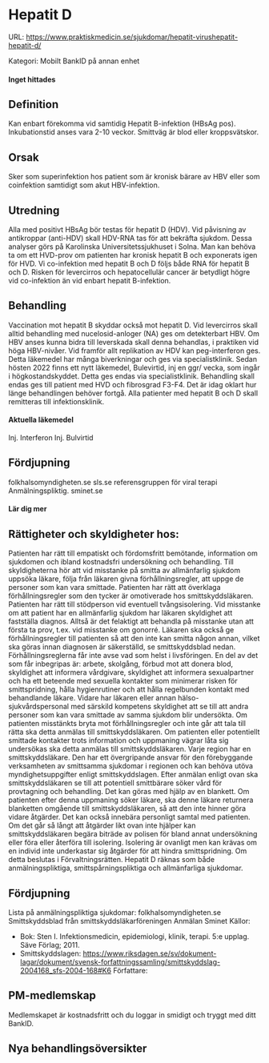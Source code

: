 # Hepatit D

URL: https://www.praktiskmedicin.se/sjukdomar/hepatit-virushepatit-hepatit-d/



Kategori: Mobilt BankID på annan enhet

#### Inget hittades

## Definition

Kan enbart förekomma vid samtidig Hepatit B-infektion (HBsAg pos). Inkubationstid anses vara 2-10 veckor. Smittväg är blod eller kroppsvätskor.

## Orsak

Sker som superinfektion hos patient som är kronisk bärare av HBV eller som coinfektion samtidigt som akut HBV-infektion.

## Utredning

Alla med positivt HBsAg bör testas för hepatit D (HDV). Vid påvisning av antikroppar (anti-HDV) skall HDV-RNA tas för att bekräfta sjukdom. Dessa analyser görs på Karolinska Universitetssjukhuset i Solna. Man kan behöva ta om ett HVD-prov om patienten har kronisk hepatit B och exponerats igen för HVD. Vi co-infektion med hepatit B och D följs både RNA för hepatit B och D. Risken för levercirros och hepatocellulär cancer är betydligt högre vid co-infektion än vid enbart hepatit B-infektion.

## Behandling

Vaccination mot hepatit B skyddar också mot hepatit D.
Vid levercirros skall alltid behandling med nucelosid-anloger (NA) ges om detekterbart HBV. Om HBV anses kunna bidra till leverskada skall denna behandlas, i praktiken vid höga HBV-nivåer.
Vid framför allt replikation av HDV kan peg-interferon ges. Detta läkemedel har många biverkningar och ges via specialistklinik.
Sedan hösten 2022 finns ett nytt läkemedel, Bulevirtid, inj en ggr/ vecka, som ingår i högkostandskyddet. Detta ges endas via specialistklinik. Behandling skall endas ges till patient med HVD och fibrosgrad F3-F4. Det är idag oklart hur länge behandlingen behöver fortgå.
Alla patienter med hepatit B och D skall remitteras till infektionsklinik.

#### Aktuella läkemedel

Inj. Interferon
Inj. Bulvirtid

## Fördjupning

folkhalsomyndigheten.se
sls.se referensgruppen för viral terapi
Anmälningspliktig. sminet.se

#### Lär dig mer

## Rättigheter och skyldigheter hos:

Patienten har rätt till empatiskt och fördomsfritt bemötande, information om sjukdomen och ibland kostnadsfri undersökning och behandling. Till skyldigheterna hör att vid misstanke på smitta av allmänfarlig sjukdom uppsöka läkare, följa från läkaren givna förhållningsregler, att uppge de personer som kan vara smittade.
Patienten har rätt att överklaga förhållningsregler som den tycker är omotiverade hos smittskyddsläkaren. Patienten har rätt till stödperson vid eventuell tvångsisolering.
Vid misstanke om att patient har en allmänfarlig sjukdom har läkaren skyldighet att fastställa diagnos. Alltså är det felaktigt att behandla på misstanke utan att första ta prov, t.ex. vid misstanke om gonorré. Läkaren ska också ge förhållningsregler till patienten så att den inte kan smitta någon annan, vilket ska göras innan diagnosen är säkerställd, se smittskyddsblad nedan. Förhållningsreglerna får inte avse vad som helst i livsföringen. En del av det som får inbegripas är: arbete, skolgång, förbud mot att donera blod, skyldighet att informera vårdgivare, skyldighet att informera sexualpartner och ha ett beteende med sexuella kontakter som minimerar risken för smittspridning, hålla hygienrutiner och att hålla regelbunden kontakt med behandlande läkare.
Vidare har läkaren eller annan hälso- sjukvårdspersonal med särskild kompetens skyldighet att se till att andra personer som kan vara smittade av samma sjukdom blir undersökta. Om patienten misstänkts bryta mot förhållningsregler och inte går att tala till rätta ska detta anmälas till smittskyddsläkaren. Om patienten eller potentiellt smittade kontakter trots information och uppmaning vägrar låta sig undersökas ska detta anmälas till smittskyddsläkaren.
Varje region har en smittskyddsläkare. Den har ett övergripande ansvar för den förebyggande verksamheten av smittsamma sjukdomar i regionen och kan behöva utöva myndighetsuppgifter enligt smittskyddslagen. Efter anmälan enligt ovan ska smittskyddsläkaren se till att potentiell smittbärare söker vård för provtagning och behandling. Det kan göras med hjälp av en blankett. Om patienten efter denna uppmaning söker läkare, ska denne läkare returnera blanketten omgående till smittskyddsläkaren, så att den inte hinner göra vidare åtgärder. Det kan också innebära personligt samtal med patienten.
Om det går så långt att åtgärder likt ovan inte hjälper kan smittskyddsläkaren begära biträde av polisen för bland annat undersökning eller föra eller återföra till isolering. Isolering är ovanligt men kan krävas om en individ inte underkastar sig åtgärder för att hindra smittspridning. Om detta beslutas i Förvaltningsrätten.
Hepatit D räknas som både anmälningspliktiga, smittspårningspliktiga och allmänfarliga sjukdomar.

## Fördjupning

Lista på anmälningspliktiga sjukdomar: folkhalsomyndigheten.se
Smittskyddsblad från smittskyddsläkarföreningen
Anmälan Sminet
Källor:
- Bok: Sten I. Infektionsmedicin, epidemiologi, klinik, terapi. 5:e upplag. Säve Förlag; 2011.
- Smittskyddslagen: https://www.riksdagen.se/sv/dokument-lagar/dokument/svensk-forfattningssamling/smittskyddslag-2004168_sfs-2004-168#K6
Författare:

## PM-medlemskap

Medlemskapet är kostnadsfritt och du loggar in smidigt och tryggt med ditt BankID.

## Nya behandlingsöversikter

